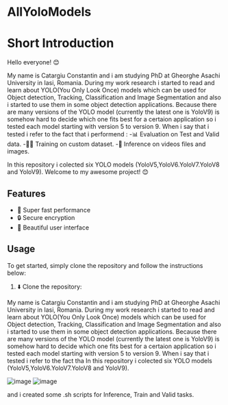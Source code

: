 # AllYoloModels
# Short Introduction
Hello everyone! 😊

My name is Catargiu Constantin and i am studying PhD at Gheorghe Asachi University in Iasi, Romania. During my work research i started to read and learn about YOLO(You Only Look Once) models which can be used for Object detection, Tracking, Classification and Image Segmentation and also i started to use them in some object detection applications. Because there are many versions of the YOLO model (currently the latest one is YoloV9) is somehow hard to decide which one fits best for a certaion application so i tested each model starting with version 5 to version 9. When i say that i tested i refer to the fact that i performend :
  -📊 Evaluation on Test and Valid data.
  -🏋️‍♂️ Training on custom dataset.
  -🧠 Inference on videos files and images.
  
In this repository i colected six YOLO models (YoloV5,YoloV6.YoloV7.YoloV8 and YoloV9).
Welcome to my awesome project! 😊

## Features

- 🚀 Super fast performance
- 🔒 Secure encryption
- 🎨 Beautiful user interface

## Usage

To get started, simply clone the repository and follow the instructions below:

1. ⬇️ Clone the repository:

My name is Catargiu Constantin and i am studying PhD at Gheorghe Asachi University in Iasi, Romania. During my work research i started to read and learn about YOLO(You Only Look Once) models which can be used for Object detection, Tracking, Classification and Image Segmentation and also i started to use them in some object detection applications. Because there are many versions of the YOLO model (currently the latest one is YoloV9) is somehow hard to decide which one fits best for a certaion application so i tested each model starting with version 5 to version 9. When i say that i tested i refer to the fact tha
In this repository i colected six YOLO models (YoloV5,YoloV6.YoloV7.YoloV8 and YoloV9).

![image](https://github.com/CostiCatargiu/AllYoloModels/assets/70476115/76f8e45a-f182-48ff-860e-bf4094b66c2b) ![image](https://github.com/CostiCatargiu/AllYoloModels/assets/70476115/4aab8c84-1748-40bc-a399-fdecd570a6eb)





and i created some .sh scripts for Inference, Train and Valid tasks. 
